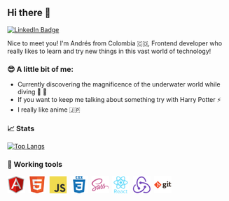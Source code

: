 ## Hi there 👋

<div id="badges">
  <a href="https://www.linkedin.com/in/andresvalenciadiaz/">
    <img src="https://img.shields.io/badge/LinkedIn-blue?logo=linkedin&logoColor=white" alt="LinkedIn Badge"/>
  </a>
</div>


Nice to meet you! I'm Andrés from Colombia 🇨🇴, Frontend developer who really likes to learn and try new things in this vast world of technology!

### 😎 A little bit of me:

- Currently discovering the magnificence of the underwater world while diving 🤿 🌊
- If you want to keep me talking about something try with Harry Potter ⚡
- I really like anime 🇯🇵

### 📈 Stats

[![Top Langs](https://github-readme-stats.vercel.app/api/top-langs/?username=andresvd21)](https://github.com/anuraghazra/github-readme-stats)

### 🧰 Working tools

<div>
	<img src="https://github.com/devicons/devicon/blob/master/icons/angularjs/angularjs-original.svg" title="Angular" alt="Angular" width="40" height="40"/>&nbsp;
  <img src="https://github.com/devicons/devicon/blob/master/icons/html5/html5-original.svg" title="HTML5" alt="HTML" width="40" height="40"/>&nbsp;
  <img src="https://github.com/devicons/devicon/blob/master/icons/javascript/javascript-original.svg" title="JavaScript" alt="JavaScript" width="40" height="40"/>&nbsp;
  <img src="https://github.com/devicons/devicon/blob/master/icons/css3/css3-plain-wordmark.svg"  title="CSS3" alt="CSS" width="40" height="40"/>&nbsp;
  <img src="https://github.com/devicons/devicon/blob/master/icons/sass/sass-original.svg" title="SASS" alt="SASS" width="40" height="40"/>&nbsp;
  <img src="https://github.com/devicons/devicon/blob/master/icons/react/react-original-wordmark.svg" title="React" alt="React" width="40" height="40"/>&nbsp;
  <img src="https://github.com/devicons/devicon/blob/master/icons/redux/redux-original.svg" title="Redux" alt="Redux " width="40" height="40"/>&nbsp;
  <img src="https://github.com/devicons/devicon/blob/master/icons/git/git-original-wordmark.svg" title="Git" **alt="Git" width="40" height="40"/>
</div>

<!--
**AndresVD21/andresvd21** is a ✨ _special_ ✨ repository because its `README.md` (this file) appears on your GitHub profile.

Here are some ideas to get you started:

- 🔭 I’m currently working on ...
- 🌱 I’m currently learning ...
- 👯 I’m looking to collaborate on ...
- 🤔 I’m looking for help with ...
- 💬 Ask me about ...
- 📫 How to reach me: ...
- 😄 Pronouns: ...
- ⚡ Fun fact: ...
-->
